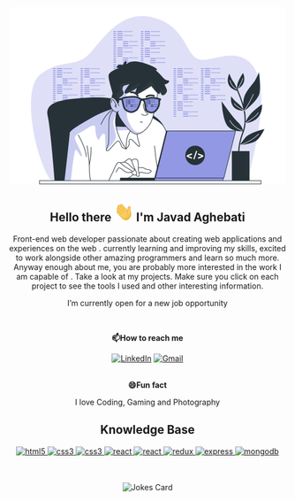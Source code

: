 <div align="center"><img src="Coding-bro.svg" width="500" height="320"/></div>
<h2 align='center'>Hello there <img src="Hi[1].gif" width="35px" height="35px" alt="hello"/> I'm Javad Aghebati</h2>
<p align="center">Front-end web developer passionate about creating web applications and experiences on the web . currently learning and improving my skills, excited to work alongside other amazing programmers and learn so much more. Anyway enough about me, you are probably more interested in the work I am capable of . Take a look at my projects. Make sure you click on each project to see the tools I used and other interesting information.</p>
<p align="center">I’m currently open for a new job opportunity</p>
<br>
<p align="center"><b>📫How to reach me</b></p>
<div align="center">
<a href="https://www.linkedin.com/in/javad-aghebati-8b6954236/" target="_blank"><img src="https://img.shields.io/badge/LinkedIn-%230077B5.svg?&style=flat-square&logo=linkedin&logoColor=white" alt="LinkedIn"></a>
<a href="mailto:j.aghebati93@gmail.com" target="_blank"><img src="https://img.shields.io/badge/Gmail-D14836?&style=flat-square&logo=gmail&logoColor=white" alt="Gmail"></a>
<br><br>
<p><b>😄Fun fact</b></p>
  <p>I love Coding, Gaming and Photography</p>
</div>

<h2 align="center">Knowledge Base </h2>
<div align="center">
  <a href="https://www.w3.org/html/" target="_blank"> 
    <img src="https://img.shields.io/badge/html-E34F26.svg?style=flat-square&logo=html5&logoColor=white"
      alt="html5"/> 
  </a>
  <a href="https://www.w3schools.com/css/" target="_blank">
    <img src="https://img.shields.io/badge/css-1572B6.svg?style=flat-square&logo=css3&logoColor=white"
      alt="css3"/>
  </a>
   <a href="https://tailwindcss.com/" target="_blank">
    <img src="https://img.shields.io/badge/tailwind-F8F7FE.svg?style=flat-square&logo=tailwindcss&logoColor=#39BDF8"
      alt="css3"/>
  </a>
  <a href="https://reactjs.org/" target="_blank"> 
    <img src="https://img.shields.io/badge/reactjs-61DAFB.svg?style=flat-square&logo=react&logoColor=black"
      alt="react"/> 
  </a>
  <a href="https://nextjs.org/" target="_blank"> 
    <img src="https://img.shields.io/badge/nextjs-1983FF.svg?style=flat-square&logo=nextdotjs&logoColor=black"
      alt="react"/> 
  </a>
  <a href="https://redux-toolkit.js.org/" target="_blank"> 
    <img src="https://img.shields.io/badge/reduxtoolkit-764ABC.svg?style=flat-square&logo=redux&logoColor=white" alt="redux"/> 
  </a> 
  <a href="https://expressjs.com" target="_blank">
    <img src="https://img.shields.io/badge/express-000000.svg?style=flat-square&logo=express&logoColor=white"
      alt="express" />
  </a>
    <a href="https://www.mongodb.com/" target="_blank"> 
    <img src="https://img.shields.io/badge/mongodb-47A248.svg?style=flat-square&logo=mongodb&logoColor=white"
      alt="mongodb"/> 
  </a> 
  </div>
  <br>  <br>
  <div align="center">
<!-- Markdown -->

![Jokes Card](https://readme-jokes.vercel.app/api?hideBorder&theme=material-palenight)
  </div
<!---
JavadAg/JavadAg is a ✨ special ✨ repository because its `README.md` (this file) appears on your GitHub profile.
You can click the Preview link to take a look at your changes.
--->
